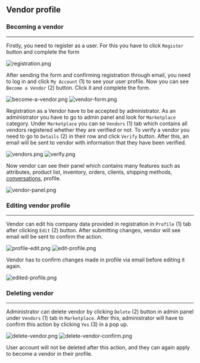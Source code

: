 ##  Vendor profile

### Becoming a vendor 

---
Firstly, you need to register as a user. For this you have to click `Register` button and complete the form

![registration.png](images/registration.png)

After sending the form and confirming registration through email, you need to log in and click `My Account` (1) to see your user profile.
Now you can see `Become a Vendor` (2) button. Click it and complete the form. 

![become-a-vendor.png](images/become-a-vendor.png)
![vendor-form.png](images/vendor-form.png)


Registration as a Vendor have to be accepted by administrator. As an administrator you have to go to admin panel and look for `Marketplace` category.
Under `Marketplace` you can se `Vendors` (1) tab which contains all vendors registered whether they are verified or not. To verify a vendor you need to go to `Details` (2)
in their row and click `Verify` button. After this, an email will be sent to vendor with information that they have been verified.

![vendors.png](images/vendors.png)
![verify.png](images/verify.png)

Now vendor can see their panel which contains many features such as attributes, product list, inventory,
orders, clients, shipping methods, [conversations](conversations.md), profile.

![vendor-panel.png](images/vendor-panel.png)

### Editing vendor profile

---
Vendor can edit his company data provided in registration in `Profile` (1) tab after clicking `Edit` (2) button. After submitting changes, vendor will see email will be sent to confirm the action.

![profile-edit.png](images/profile-edit.png)
![edit-profile.png](images/edit-profile.png)

Vendor has to confirm changes made in profile via email before editing it again.

![edited-profile.png](images/edited-profile.png)

### Deleting vendor 

---
Administrator can delete vendor by clicking `Delete` (2) button in admin panel under `Vendors` (1) tab in `Marketplace`.
After this, administrator will have to confirm this action by clicking `Yes` (3) in a pop up.

![delete-vendor.png](images/delete-vendor.png)
![delete-vendor-confirm.png](images/delete-vendor-confirm.png)

User account will not be deleted after this action, and they can again apply to become a vendor in their profile.


